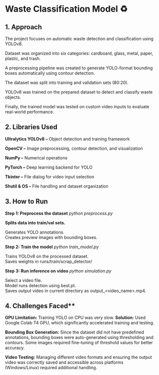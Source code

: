 # Waste Classification Model ♻
## 1. Approach

The project focuses on automatic waste detection and classification using YOLOv8.

Dataset was organized into six categories: cardboard, glass, metal, paper, plastic, and trash.

A preprocessing pipeline was created to generate YOLO-format bounding boxes automatically using contour detection.

The dataset was split into training and validation sets (80:20).

YOLOv8 was trained on the prepared dataset to detect and classify waste objects.

Finally, the trained model was tested on custom video inputs to evaluate real-world performance.

## 2. Libraries Used

**Ultralytics YOLOv8 –** Object detection and training framework

**OpenCV –** Image preprocessing, contour detection, and visualization

**NumPy –** Numerical operations

**PyTorch –** Deep learning backend for YOLO

**Tkinter –** File dialog for video input selection

**Shutil & OS –** File handling and dataset organization

## 3. How to Run

**Step 1: Preprocess the dataset**
*python preprocess.py*


**Splits data into train/val sets.**

Generates YOLO annotations.<br>
Creates preview images with bounding boxes.

**Step 2: Train the model**
*python train_model.py*


Trains YOLOv8 on the processed dataset.<br>
Saves weights in runs/train/scrap_detector/

**Step 3: Run inference on video**
*python simulation.py*


Select a video file.<br>
Model runs detection using best.pt.<br>
Saves output video in current directory as output_<video_name>.mp4.

## 4. Challenges Faced**

**GPU Limitation:** Training YOLO on CPU was very slow.
**Solution:** Used Google Colab T4 GPU, which significantly accelerated training and testing.

**Bounding Box Generation:** Since the dataset did not have predefined annotations, bounding boxes were auto-generated using thresholding and contours. Some images required fine-tuning of threshold values for better accuracy.

**Video Testing:** Managing different video formats and ensuring the output video was correctly saved and accessible across platforms (Windows/Linux) required additional handling.
